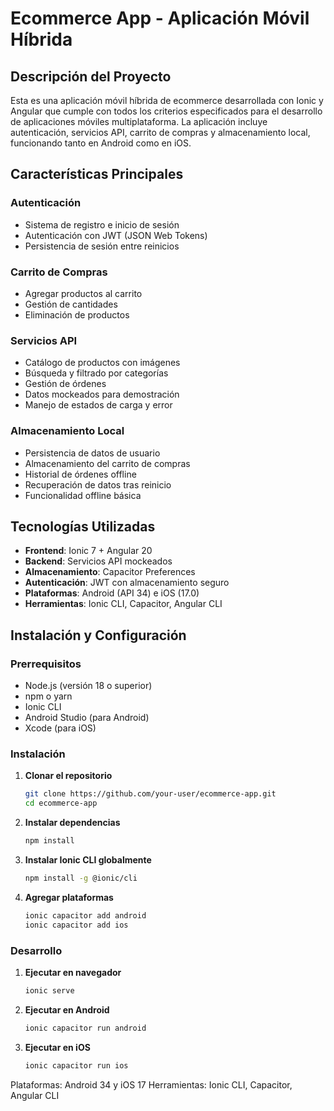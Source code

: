 
# Ecommerce App - Aplicación Móvil Híbrida

## Descripción del Proyecto

Esta es una aplicación móvil híbrida de ecommerce desarrollada con Ionic y Angular que cumple con todos los criterios especificados para el desarrollo de aplicaciones móviles multiplataforma. La aplicación incluye autenticación, servicios API, carrito de compras y almacenamiento local, funcionando tanto en Android como en iOS.

## Características Principales

###  Autenticación
- Sistema de registro e inicio de sesión
- Autenticación con JWT (JSON Web Tokens)
- Persistencia de sesión entre reinicios


###  Carrito de Compras
- Agregar productos al carrito
- Gestión de cantidades
- Eliminación de productos


###  Servicios API
- Catálogo de productos con imágenes
- Búsqueda y filtrado por categorías
- Gestión de órdenes
- Datos mockeados para demostración
- Manejo de estados de carga y error

###  Almacenamiento Local
- Persistencia de datos de usuario
- Almacenamiento del carrito de compras
- Historial de órdenes offline
- Recuperación de datos tras reinicio
- Funcionalidad offline básica

## Tecnologías Utilizadas

- **Frontend**: Ionic 7 + Angular 20
- **Backend**: Servicios API mockeados
- **Almacenamiento**: Capacitor Preferences
- **Autenticación**: JWT con almacenamiento seguro
- **Plataformas**: Android (API 34) e iOS (17.0)
- **Herramientas**: Ionic CLI, Capacitor, Angular CLI



## Instalación y Configuración

### Prerrequisitos

- Node.js (versión 18 o superior)
- npm o yarn
- Ionic CLI
- Android Studio (para Android)
- Xcode (para iOS)

### Instalación

1. **Clonar el repositorio**
   ```bash
   git clone https://github.com/your-user/ecommerce-app.git
   cd ecommerce-app
   ```

2. **Instalar dependencias**
   ```bash
   npm install
   ```

3. **Instalar Ionic CLI globalmente**
   ```bash
   npm install -g @ionic/cli
   ```

4. **Agregar plataformas**
   ```bash
   ionic capacitor add android
   ionic capacitor add ios
   ```

### Desarrollo

1. **Ejecutar en navegador**
   ```bash
   ionic serve
   ```

2. **Ejecutar en Android**
   ```bash
   ionic capacitor run android
   ```

3. **Ejecutar en iOS**
   ```bash
   ionic capacitor run ios
   ```




Plataformas: Android 34 y iOS 17
Herramientas: Ionic CLI, Capacitor, Angular CLI

